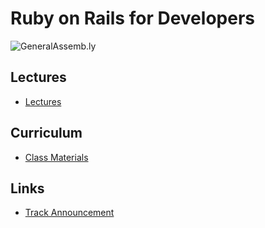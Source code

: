 Ruby on Rails for Developers
============================

![GeneralAssemb.ly](https://github.com/generalassembly/curriculum_RubyForDevs/raw/master/images/ga.png "GeneralAssemb.ly")

Lectures
--------

* [Lectures](blob/master/lectures/README.md)

Curriculum
----------

* [Class Materials](blob/master/class/README.md)

Links
-----

* [Track Announcement](https://generalassemb.ly/rubyonrails)

